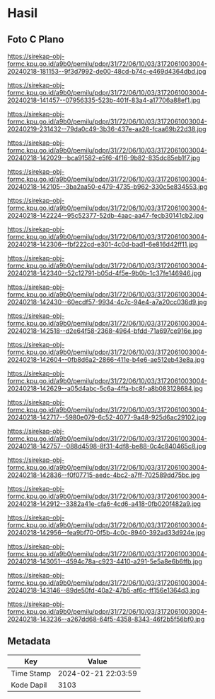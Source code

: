 # Hasil

## Foto C Plano

https://sirekap-obj-formc.kpu.go.id/a9b0/pemilu/pdpr/31/72/06/10/03/3172061003004-20240218-181153--9f3d7992-de00-48cd-b74c-e469d4364dbd.jpg

https://sirekap-obj-formc.kpu.go.id/a9b0/pemilu/pdpr/31/72/06/10/03/3172061003004-20240218-141457--07956335-523b-401f-83a4-a17706a88ef1.jpg

https://sirekap-obj-formc.kpu.go.id/a9b0/pemilu/pdpr/31/72/06/10/03/3172061003004-20240219-231432--79da0c49-3b36-437e-aa28-fcaa69b22d38.jpg

https://sirekap-obj-formc.kpu.go.id/a9b0/pemilu/pdpr/31/72/06/10/03/3172061003004-20240218-142029--bca91582-e5f6-4f16-9b82-835dc85eb1f7.jpg

https://sirekap-obj-formc.kpu.go.id/a9b0/pemilu/pdpr/31/72/06/10/03/3172061003004-20240218-142105--3ba2aa50-e479-4735-b962-330c5e834553.jpg

https://sirekap-obj-formc.kpu.go.id/a9b0/pemilu/pdpr/31/72/06/10/03/3172061003004-20240218-142224--95c52377-52db-4aac-aa47-fecb30141cb2.jpg

https://sirekap-obj-formc.kpu.go.id/a9b0/pemilu/pdpr/31/72/06/10/03/3172061003004-20240218-142306--fbf222cd-e301-4c0d-bad1-6e816d42ff11.jpg

https://sirekap-obj-formc.kpu.go.id/a9b0/pemilu/pdpr/31/72/06/10/03/3172061003004-20240218-142340--52c12791-b05d-4f5e-9b0b-1c37fe146946.jpg

https://sirekap-obj-formc.kpu.go.id/a9b0/pemilu/pdpr/31/72/06/10/03/3172061003004-20240218-142430--60ecdf57-9934-4c7c-94e4-a7a20cc036d9.jpg

https://sirekap-obj-formc.kpu.go.id/a9b0/pemilu/pdpr/31/72/06/10/03/3172061003004-20240218-142518--d2e64f58-2368-4964-bfdd-71a697ce916e.jpg

https://sirekap-obj-formc.kpu.go.id/a9b0/pemilu/pdpr/31/72/06/10/03/3172061003004-20240218-142604--0fb8d6a2-2866-411e-b4e6-ae512eb43e8a.jpg

https://sirekap-obj-formc.kpu.go.id/a9b0/pemilu/pdpr/31/72/06/10/03/3172061003004-20240218-142629--a05d4abc-5c6a-4ffa-bc8f-a8b083128684.jpg

https://sirekap-obj-formc.kpu.go.id/a9b0/pemilu/pdpr/31/72/06/10/03/3172061003004-20240218-142717--5980e079-6c52-4077-9a48-925d6ac29102.jpg

https://sirekap-obj-formc.kpu.go.id/a9b0/pemilu/pdpr/31/72/06/10/03/3172061003004-20240218-142757--088d4598-8f31-4df8-be88-0c4c840465c8.jpg

https://sirekap-obj-formc.kpu.go.id/a9b0/pemilu/pdpr/31/72/06/10/03/3172061003004-20240218-142836--f0f07715-aedc-4bc2-a7ff-702589dd75bc.jpg

https://sirekap-obj-formc.kpu.go.id/a9b0/pemilu/pdpr/31/72/06/10/03/3172061003004-20240218-142912--3382a41e-cfa6-4cd6-a418-0fb020f482a9.jpg

https://sirekap-obj-formc.kpu.go.id/a9b0/pemilu/pdpr/31/72/06/10/03/3172061003004-20240218-142956--fea9bf70-0f5b-4c0c-8940-392ad33d924e.jpg

https://sirekap-obj-formc.kpu.go.id/a9b0/pemilu/pdpr/31/72/06/10/03/3172061003004-20240218-143051--4594c78a-c923-4410-a291-5e5a8e6b6ffb.jpg

https://sirekap-obj-formc.kpu.go.id/a9b0/pemilu/pdpr/31/72/06/10/03/3172061003004-20240218-143146--89de50fd-40a2-47b5-af6c-ff156e1364d3.jpg

https://sirekap-obj-formc.kpu.go.id/a9b0/pemilu/pdpr/31/72/06/10/03/3172061003004-20240218-143236--a267dd68-64f5-4358-8343-46f2b5f56bf0.jpg


## Metadata

| Key        | Value               |
| ---------- | ------------------- |
| Time Stamp | 2024-02-21 22:03:59 |
| Kode Dapil | 3103                |



